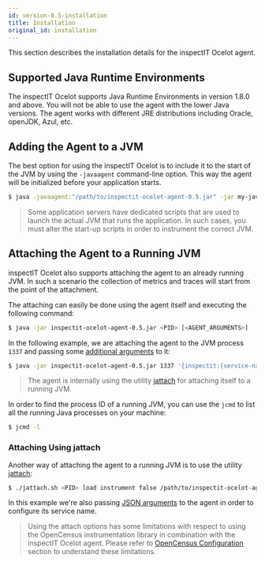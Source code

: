 ```yaml
---
id: version-0.5-installation
title: Installation
original_id: installation
---
```


This section describes the installation details for the inspectIT Ocelot agent.

## Supported Java Runtime Environments

The inspectIT Ocelot supports Java Runtime Environments in version 1.8.0 and above. You will not be able to use the agent with the lower Java versions.
The agent works with different JRE distributions including Oracle, openJDK, Azul, etc.

## Adding the Agent to a JVM

The best option for using the inspectIT Ocelot is to include it to the start of the JVM by using the `-javaagent` command-line option.
This way the agent will be initialized before your application starts.

```bash
$ java -javaagent:"/path/to/inspectit-ocelot-agent-0.5.jar" -jar my-java-program.jar
```

> Some application servers have dedicated scripts that are used to launch the actual JVM that runs the application. In such cases, you must alter the start-up scripts in order to instrument the correct JVM.

## Attaching the Agent to a Running JVM

inspectIT Ocelot also supports attaching the agent to an already running JVM.
In such a scenario the collection of metrics and traces will start from the point of the attachment.

The attaching can easily be done using the agent itself and executing the following command:

```bash
$ java -jar inspectit-ocelot-agent-0.5.jar <PID> [<AGENT_ARGUMENTS>]
```

In the following example, we are attaching the agent to the JVM process `1337` and passing some [additional arguments](configuration/configuration-sources.md#java-agent-arguments) to it:
```bash
$ java -jar inspectit-ocelot-agent-0.5.jar 1337 '{inspectit:{service-name:"my-agent"}}'
```

> The agent is internally using the utility [jattach](https://github.com/apangin/jattach) for attaching itself to a running JVM.

In order to find the process ID of a running JVM, you can use the `jcmd` to list all the running Java processes on your machine:

```bash
$ jcmd -l
```

### Attaching Using jattach

Another way of attaching the agent to a running JVM is to use the utility [jattach](https://github.com/apangin/jattach):

```bash
$ ./jattach.sh <PID> load instrument false /path/to/inspectit-ocelot-agent-0.5.jar='{"inspectit.service-name" : "MyService"}'
```
In this example we're also passing [JSON arguments](configuration/configuration-sources.md#java-agent-arguments) to the agent in order to configure its service name.

> Using the attach options has some limitations with respect to using the OpenCensus instrumentation library in combination with the inspectIT Ocelot agent. Please refer to [OpenCensus Configuration](configuration/open-census-configuration.md) section to understand these limitations.

